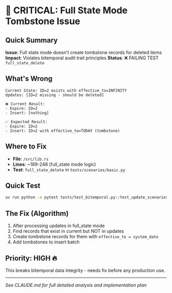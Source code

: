 # 🚨 CRITICAL: Full State Mode Tombstone Issue

## Quick Summary
**Issue**: Full state mode doesn't create tombstone records for deleted items
**Impact**: Violates bitemporal audit trail principles
**Status**: ❌ FAILING TEST `full_state_delete`

## What's Wrong
```
Current State: ID=2 exists with effective_to=INFINITY
Updates: [ID=2 missing - should be deleted]

❌ Current Result:
- Expire: ID=2 
- Insert: [nothing]

✅ Expected Result:  
- Expire: ID=2
- Insert: ID=2 with effective_to=TODAY (tombstone)
```

## Where to Fix
- **File**: `/src/lib.rs` 
- **Lines**: ~189-248 (full_state mode logic)
- **Test**: `full_state_delete` in `tests/scenarios/basic.py`

## Quick Test
```bash
uv run python -m pytest tests/test_bitemporal.py::test_update_scenarios -k "full_state_delete" -v
```

## The Fix (Algorithm)
1. After processing updates in full_state mode
2. Find records that exist in current but NOT in updates  
3. Create tombstone records for them with `effective_to = system_date`
4. Add tombstones to insert batch

## Priority: HIGH 🔥
This breaks bitemporal data integrity - needs fix before any production use.

---
*See CLAUDE.md for full detailed analysis and implementation plan*